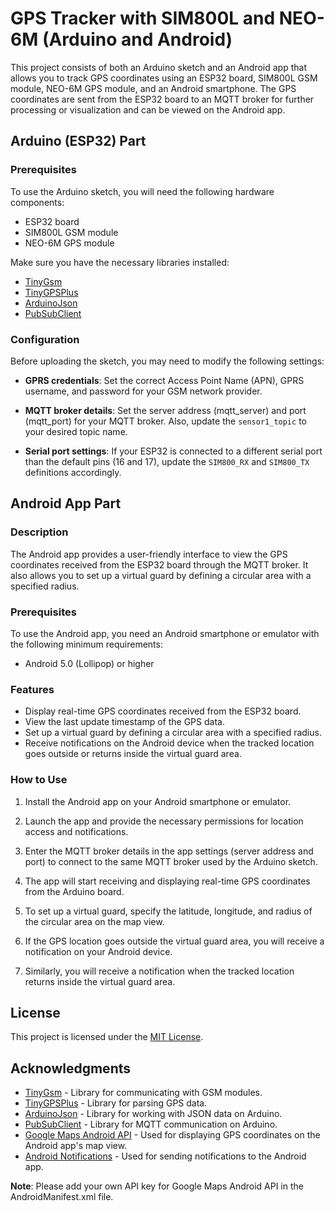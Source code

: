 # GPS Tracker with SIM800L and NEO-6M (Arduino and Android)

This project consists of both an Arduino sketch and an Android app that allows you to track GPS coordinates using an ESP32 board, SIM800L GSM module, NEO-6M GPS module, and an Android smartphone. The GPS coordinates are sent from the ESP32 board to an MQTT broker for further processing or visualization and can be viewed on the Android app.

## Arduino (ESP32) Part

### Prerequisites

To use the Arduino sketch, you will need the following hardware components:

- ESP32 board
- SIM800L GSM module
- NEO-6M GPS module

Make sure you have the necessary libraries installed:

- [TinyGsm](https://github.com/vshymanskyy/TinyGSM)
- [TinyGPSPlus](https://github.com/mikalhart/TinyGPSPlus)
- [ArduinoJson](https://arduinojson.org/)
- [PubSubClient](https://pubsubclient.knolleary.net/)

### Configuration

Before uploading the sketch, you may need to modify the following settings:

- **GPRS credentials**: Set the correct Access Point Name (APN), GPRS username, and password for your GSM network provider.

- **MQTT broker details**: Set the server address (mqtt_server) and port (mqtt_port) for your MQTT broker. Also, update the `sensor1_topic` to your desired topic name.

- **Serial port settings**: If your ESP32 is connected to a different serial port than the default pins (16 and 17), update the `SIM800_RX` and `SIM800_TX` definitions accordingly.

## Android App Part

### Description

The Android app provides a user-friendly interface to view the GPS coordinates received from the ESP32 board through the MQTT broker. It also allows you to set up a virtual guard by defining a circular area with a specified radius.

### Prerequisites

To use the Android app, you need an Android smartphone or emulator with the following minimum requirements:

- Android 5.0 (Lollipop) or higher

### Features

- Display real-time GPS coordinates received from the ESP32 board.
- View the last update timestamp of the GPS data.
- Set up a virtual guard by defining a circular area with a specified radius.
- Receive notifications on the Android device when the tracked location goes outside or returns inside the virtual guard area.

### How to Use

1. Install the Android app on your Android smartphone or emulator.

2. Launch the app and provide the necessary permissions for location access and notifications.

3. Enter the MQTT broker details in the app settings (server address and port) to connect to the same MQTT broker used by the Arduino sketch.

4. The app will start receiving and displaying real-time GPS coordinates from the Arduino board.

5. To set up a virtual guard, specify the latitude, longitude, and radius of the circular area on the map view.

6. If the GPS location goes outside the virtual guard area, you will receive a notification on your Android device.

7. Similarly, you will receive a notification when the tracked location returns inside the virtual guard area.

## License

This project is licensed under the [MIT License](LICENSE).

## Acknowledgments

- [TinyGsm](https://github.com/vshymanskyy/TinyGSM) - Library for communicating with GSM modules.
- [TinyGPSPlus](https://github.com/mikalhart/TinyGPSPlus) - Library for parsing GPS data.
- [ArduinoJson](https://arduinojson.org/) - Library for working with JSON data on Arduino.
- [PubSubClient](https://pubsubclient.knolleary.net/) - Library for MQTT communication on Arduino.
- [Google Maps Android API](https://developers.google.com/maps/documentation/android-sdk) - Used for displaying GPS coordinates on the Android app's map view.
- [Android Notifications](https://developer.android.com/training/notify-user/build-notification) - Used for sending notifications to the Android app.

**Note**: Please add your own API key for Google Maps Android API in the AndroidManifest.xml file.
